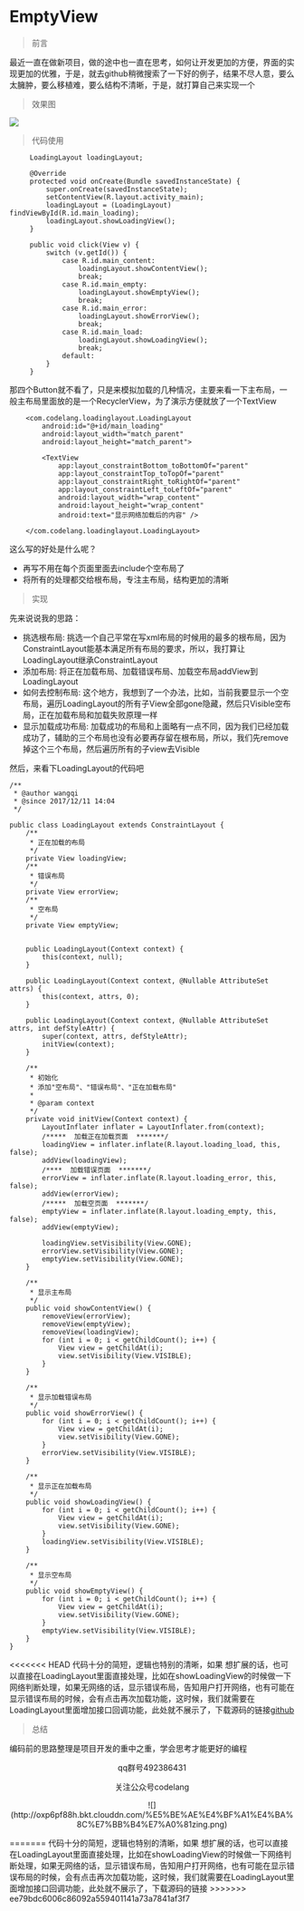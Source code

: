 # EmptyView


> 前言

最近一直在做新项目，做的途中也一直在思考，如何让开发更加的方便，界面的实现更加的优雅，于是，就去github稍微搜索了一下好的例子，结果不尽人意，要么太臃肿，要么移植难，要么结构不清晰，于是，就打算自己来实现一个


>效果图

![](http://oxp6pf88h.bkt.clouddn.com/loadingloading.gif)

>代码使用

```
     LoadingLayout loadingLayout;
 
     @Override
     protected void onCreate(Bundle savedInstanceState) {
         super.onCreate(savedInstanceState);
         setContentView(R.layout.activity_main);
         loadingLayout = (LoadingLayout) findViewById(R.id.main_loading);
         loadingLayout.showLoadingView();
     }
 
     public void click(View v) {
         switch (v.getId()) {
             case R.id.main_content:
                 loadingLayout.showContentView();
                 break;
             case R.id.main_empty:
                 loadingLayout.showEmptyView();
                 break;
             case R.id.main_error:
                 loadingLayout.showErrorView();
                 break;
             case R.id.main_load:
                 loadingLayout.showLoadingView();
                 break;
             default:
         }
     }
```

那四个Button就不看了，只是来模拟加载的几种情况，主要来看一下主布局，一般主布局里面放的是一个RecyclerView，为了演示方便就放了一个TextView

```
    <com.codelang.loadinglayout.LoadingLayout
        android:id="@+id/main_loading"
        android:layout_width="match_parent"
        android:layout_height="match_parent">

        <TextView
            app:layout_constraintBottom_toBottomOf="parent"
            app:layout_constraintTop_toTopOf="parent"
            app:layout_constraintRight_toRightOf="parent"
            app:layout_constraintLeft_toLeftOf="parent"
            android:layout_width="wrap_content"
            android:layout_height="wrap_content"
            android:text="显示网络加载后的内容" />

    </com.codelang.loadinglayout.LoadingLayout>
```


这么写的好处是什么呢？
 - 再写不用在每个页面里面去include个空布局了
 - 将所有的处理都交给根布局，专注主布局，结构更加的清晰


>实现

先来说说我的思路：
 - 挑选根布局: 挑选一个自己平常在写xml布局的时候用的最多的根布局，因为ConstraintLayout能基本满足所有布局的要求，所以，我打算让LoadingLayout继承ConstraintLayout
 - 添加布局: 将正在加载布局、加载错误布局、加载空布局addView到LoadingLayout
 - 如何去控制布局: 这个地方，我想到了一个办法，比如，当前我要显示一个空布局，遍历LoadingLayout的所有子View全部gone隐藏，然后只Visible空布局，正在加载布局和加载失败原理一样
 - 显示加载成功布局: 加载成功的布局和上面略有一点不同，因为我们已经加载成功了，辅助的三个布局也没有必要再存留在根布局，所以，我们先remove掉这个三个布局，然后遍历所有的子view去Visible
 
然后，来看下LoadingLayout的代码吧
```
/**
 * @author wangqi
 * @since 2017/12/11 14:04
 */

public class LoadingLayout extends ConstraintLayout {
    /**
     * 正在加载的布局
     */
    private View loadingView;
    /**
     * 错误布局
     */
    private View errorView;
    /**
     * 空布局
     */
    private View emptyView;


    public LoadingLayout(Context context) {
        this(context, null);
    }

    public LoadingLayout(Context context, @Nullable AttributeSet attrs) {
        this(context, attrs, 0);
    }

    public LoadingLayout(Context context, @Nullable AttributeSet attrs, int defStyleAttr) {
        super(context, attrs, defStyleAttr);
        initView(context);
    }

    /**
     * 初始化
     * 添加"空布局"、"错误布局"、"正在加载布局"
     *
     * @param context
     */
    private void initView(Context context) {
        LayoutInflater inflater = LayoutInflater.from(context);
        /*****  加载正在加载页面  *******/
        loadingView = inflater.inflate(R.layout.loading_load, this, false);
        addView(loadingView);
        /****  加载错误页面  *******/
        errorView = inflater.inflate(R.layout.loading_error, this, false);
        addView(errorView);
        /*****  加载空页面  *******/
        emptyView = inflater.inflate(R.layout.loading_empty, this, false);
        addView(emptyView);

        loadingView.setVisibility(View.GONE);
        errorView.setVisibility(View.GONE);
        emptyView.setVisibility(View.GONE);
    }

    /**
     * 显示主布局
     */
    public void showContentView() {
        removeView(errorView);
        removeView(emptyView);
        removeView(loadingView);
        for (int i = 0; i < getChildCount(); i++) {
            View view = getChildAt(i);
            view.setVisibility(View.VISIBLE);
        }
    }

    /**
     * 显示加载错误布局
     */
    public void showErrorView() {
        for (int i = 0; i < getChildCount(); i++) {
            View view = getChildAt(i);
            view.setVisibility(View.GONE);
        }
        errorView.setVisibility(View.VISIBLE);
    }

    /**
     * 显示正在加载布局
     */
    public void showLoadingView() {
        for (int i = 0; i < getChildCount(); i++) {
            View view = getChildAt(i);
            view.setVisibility(View.GONE);
        }
        loadingView.setVisibility(View.VISIBLE);
    }

    /**
     * 显示空布局
     */
    public void showEmptyView() {
        for (int i = 0; i < getChildCount(); i++) {
            View view = getChildAt(i);
            view.setVisibility(View.GONE);
        }
        emptyView.setVisibility(View.VISIBLE);
    }
}

```

<<<<<<< HEAD
代码十分的简短，逻辑也特别的清晰，如果 想扩展的话，也可以直接在LoadingLayout里面直接处理，比如在showLoadingView的时候做一下网络判断处理，如果无网络的话，显示错误布局，告知用户打开网络，也有可能在显示错误布局的时候，会有点击再次加载功能，这时候，我们就需要在LoadingLayout里面增加接口回调功能，此处就不展示了，下载源码的链接[github](https://github.com/MRwangqi/LoadingLayout)


>总结


编码前的思路整理是项目开发的重中之重，学会思考才能更好的编程

<center><p>qq群号492386431<p>关注公众号codelang<p>![](http://oxp6pf88h.bkt.clouddn.com/%E5%BE%AE%E4%BF%A1%E4%BA%8C%E7%BB%B4%E7%A0%81zing.png)</center>
=======
代码十分的简短，逻辑也特别的清晰，如果 想扩展的话，也可以直接在LoadingLayout里面直接处理，比如在showLoadingView的时候做一下网络判断处理，如果无网络的话，显示错误布局，告知用户打开网络，也有可能在显示错误布局的时候，会有点击再次加载功能，这时候，我们就需要在LoadingLayout里面增加接口回调功能，此处就不展示了，下载源码的链接
>>>>>>> ee79bdc6006c86092a559401141a73a7841af3f7
